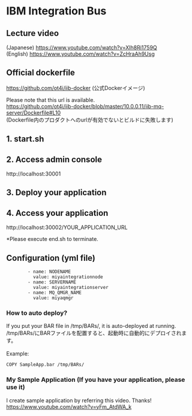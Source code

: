 # IBM Integration Bus

## Lecture video
(Japanese) https://www.youtube.com/watch?v=XIh8Ri1759Q  <br>
(English) https://www.youtube.com/watch?v=ZcHraAh9Usg

## Official dockerfile 
https://github.com/ot4i/iib-docker
(公式Dockerイメージ)

Please note that this url is available. <br>
https://github.com/ot4i/iib-docker/blob/master/10.0.0.11/iib-mq-server/Dockerfile#L10  <br>
(Dockerfile内のプロダクトへのurlが有効でないとビルドに失敗します)


## 1. start.sh

## 2. Access admin console
http://localhost:30001

## 3. Deploy your application

## 4. Access your application
http://localhost:30002/YOUR_APPLICATION_URL

*Please execute end.sh to terminate.

## Configuration (yml file)
```
        - name: NODENAME
          value: miyaintegrationnode
        - name: SERVERNAME
          value: miyaintegrationserver
        - name: MQ_QMGR_NAME
          value: miyaqmgr
```

### How to auto deploy?
If you put your BAR file in /tmp/BARs/, it is auto-deployed at running. <br>
/tmp/BARs/にBARファイルを配置すると、起動時に自動的にデプロイされます。
<br><br>
Example:
```
COPY SampleApp.bar /tmp/BARs/
```
### My Sample Application (If you have your application, please use it)
I create sample application by referring this video. Thanks!<br>
https://www.youtube.com/watch?v=yFm_AtdWA_k
